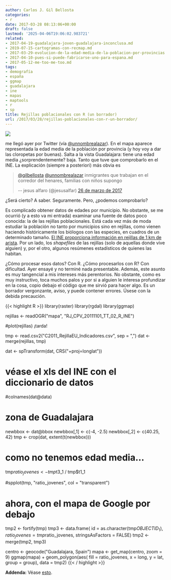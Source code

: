 ```yaml
---
author: Carlos J. Gil Bellosta
categories:
- r
date: 2017-03-28 08:13:06+00:00
draft: false
lastmod: '2025-04-06T19:06:02.983721'
related:
- 2017-04-19-guadalajara-joven-guadalajara-inconclusa.md
- 2019-07-15-cartogramas-con-recmap.md
- 2017-03-29-evolucion-de-la-edad-media-de-la-poblacion-por-provincias.md
- 2017-04-10-pues-si-puede-fabricarse-uno-para-espana.md
- 2017-05-12-me-too-me-too.md
tags:
- demografía
- españa
- ggmap
- guadalajara
- ine
- mapas
- maptools
- r
- sp
title: Rejillas poblacionales con R (un borrador)
url: /2017/03/28/rejillas-poblacionales-con-r-un-borrador/
---
```


![](/wp-uploads/2017/03/C719aiTXkAAzFqX.jpg)

me llegó ayer por Twitter (vía [@unnombrealazar](https://twitter.com/unnombrealazar)). En el mapa aparece representada la edad media de la población por provincia (y hoy voy a dar las cloropetas por buenas). Salta a la vista Guadalajara: tiene una edad media ¿sorprendentemente? baja. Tanto que tuve que comprobarlo en el INE. La explicación (siempre a posteriori) más obvia es

>[@gilbellosta](https://twitter.com/gilbellosta) [@unnombrealazar](https://twitter.com/unnombrealazar) inmigrantes que trabajan en el corredor del henares, familias con niños supongo
>
> -- jesus alfaro (@jesusalfar) [26 de marzo de 2017](https://twitter.com/jesusalfar/status/845991732726677504)

¿Será cierto? A saber. Seguramente. Pero, ¿podemos comprobarlo?

Es complicado obtener datos de edades por municipio. No obstante, se me ocurrió (y a esto va mi entrada) examinar una fuente de datos poco conocida: la de las rejillas poblacionales. Está cada vez más de moda estudiar la población no tanto por municipios sino en rejillas, como vienen haciendo históricamente los biólogos con las especies, en cuadros de un determinado tamaño. [El INE proporciona información en rejillas de 1 km de arista](http://www.ine.es/censos2011_datos/cen11_datos_resultados_rejillas.htm). Por un lado, los _shapefiles_ de las rejillas (solo de aquellas donde vive alguien) y, por el otro, algunos resúmenes estadísticos de quienes las habitan.

¿Cómo procesar esos datos? Con R. ¿Cómo procesarlos con R? Con dificultad. Ayer ensayé y no terminé nada presentable. Además, este asunto es muy tangencial a mis intereses más perentorios. No obstante, como es muy instructivo, toca muchos palos y por si a alguien le interesa profundizar en la cosa, copio debajo el código que me sirvió para hacer algo. Es un borrador vergonzante, aviso, y puede contener errores. Úsese con la debida precaución.

{{< highlight R >}}
library(raster)
library(rgdal)
library(ggmap)

rejillas <- readOGR("mapa", "RJ_CPV_20111101_TT_02_R_INE")

#plot(rejillas)  ¡tarda!

tmp <- read.csv2("C2011_RejillaEU_Indicadores.csv", sep = ",")
dat <- merge(rejillas, tmp)

dat <- spTransform(dat, CRS("+proj=longlat"))

# véase el xls del INE con el diccionario de datos
#colnames(dat@data)

# zona de Guadalajara
newbbox <- dat@bbox
newbbox[,1] <- c(-4, -2.5)
newbbox[,2] <- c(40.25, 42)
tmp <- crop(dat, extent(t(newbbox)))

# como no tenemos edad media...
tmp$ratio_jovenes <- tmp$t3_1 / tmp$t1_1

#spplot(tmp, "ratio_jovenes", col = "transparent")

# ahora, con el mapa de Google por debajo
tmp2 <- fortify(tmp)
tmp3 <- data.frame(
    id = as.character(tmp$OBJECTID_1),
    ratio_jovenes = tmp$ratio_jovenes,
    stringsAsFactors = FALSE)
tmp2 <- merge(tmp2, tmp3)

centro <- geocode("Guadalajara, Spain")
mapa <- get_map(centro, zoom = 9)
ggmap(mapa) +
    geom_polygon(aes(
        fill = ratio_jovenes,
            x = long, y = lat,
            group = group),
        data = tmp2)
{{< / highlight >}}

**Addenda:** Véase [esto](https://www.datanalytics.com/2017/04/19/guadalajara-joven-guadalajara-inconclusa/).